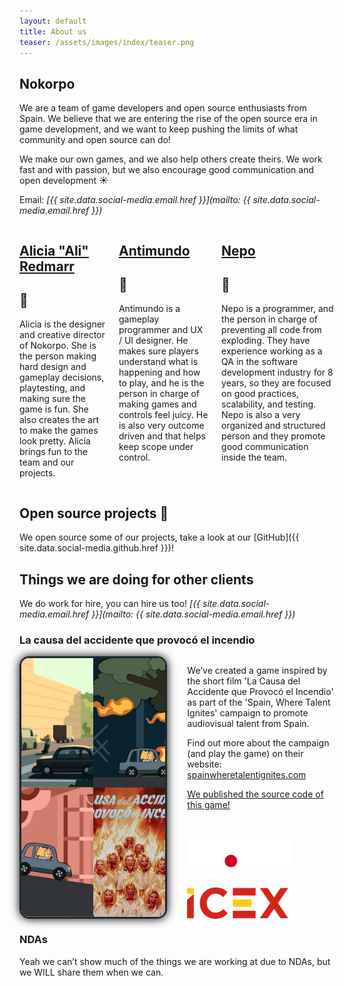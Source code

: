 ```yaml
---
layout: default
title: About us
teaser: /assets/images/index/teaser.png
---
```


## Nokorpo

We are a team of game developers and open source enthusiasts from Spain. We believe that we are entering the rise of the open source era in game development, and we want to keep pushing the limits of what community and open source can do!

We make our own games, and we also help others create theirs. We work fast and with passion, but we also encourage good communication and open development ☀️

Email: _[{{ site.data.social-media.email.href }}](mailto: {{ site.data.social-media.email.href }})_


<div class="columns">
    <div>
        <h2><a href="https://linktr.ee/alicia.redmarr">Alicia "Ali" Redmarr</a></h2>
        <h2>🐉</h2>
        <p>Alicia is the designer and creative director of Nokorpo. She is the person making hard design and gameplay decisions, playtesting, and making sure the game is fun. She also creates the art to make the games look pretty. Alicia brings fun to the team and our projects.</p>
    </div>
    <div>
        <h2><a href="https://antimundo.es/">Antimundo</a></h2>
        <h2>🐛</h2>
        <p>Antimundo is a gameplay programmer and UX / UI designer. He makes sure players understand what is happening and how to play, and he is the person in charge of making games and controls feel juicy. He is also very outcome driven and that helps keep scope under control.</p>
    </div>
    <div>
        <h2><a href="https://nepo.dev/">Nepo</a></h2>
        <h2>🌱</h2>
        <p>Nepo is a programmer, and the person in charge of preventing all code from exploding. They have experience working as a QA in the software development industry for 8 years, so they are focused on good practices, scalability, and testing. Nepo is also a very organized and structured person and they promote good communication inside the team.</p>
    </div>
</div>

## Open source projects 🌌

We open source some of our projects, take a look at our [GitHub]({{ site.data.social-media.github.href }})!

<div id="gallery" class="gallery-small">
    <!--a style='background-image: url("/assets/images/index/bat.png");' href="/games/michiball.html">
        <img width="200px" src="/assets/images/games/michiball/michiball-logo.png" style="margin-bottom: 64px;" alt="michiball">
    </a-->
    <a style='background-image: url("/assets/images/games/infinigrass.png");' href="https://github.com/antimundo/infinigrass"></a>
    <a style='background-image: url("/assets/images/games/ratandfurrius.png");' href="https://github.com/antimundo/rat-and-furrius"></a>
    <a style='background-image: url("/assets/images/games/lafaldadelamontana.png");' href="https://github.com/Edearth/falda-montana"></a>
    <a style='background-image: url("/assets/images/games/libreaim.png");' href="https://github.com/antimundo/libre-aim"></a>
    <a style='background-image: url("/assets/images/games/mastodon-godot-viewer.png");' href="https://github.com/Nokorpo/mastodon-viewer-godot"></a>
    <a style='background-image: url("/assets/images/games/la-causa-del-accidente-que-provoco-el-incendio.jpg");' href="https://github.com/Nokorpo/el-accidente"></a>
    <a style='background-image: url("/assets/images/games/spain-into-the-fediverse.png");' href="https://github.com/Nokorpo/spain-into-the-fediverse"></a>
</div>

## Things we are doing for other clients

We do work for hire, you can hire us too! _[{{ site.data.social-media.email.href }}](mailto: {{ site.data.social-media.email.href }})_

<style>
    .project{
        display: flex;
        gap: 32px;
    }
    .project-gallery{
        display: flex;
        flex-wrap: wrap;
        overflow: hidden;
        border: 3px solid #20282e;
        border-radius: 15px;
        box-shadow: 0px 0px 15px black;
        max-width: 400px;
    }
    .project-gallery > img{
        width: 50%;
        object-fit: cover;
        flex-grow: 1;
    }
    .project-logos{
        margin-top: 42px;
        display: flex;
        flex-wrap: wrap;
        gap: 32px;
    }
    .project-logos > img {
        max-height: 50px;
        width: auto;
        max-width: 100%;
    }
    @media (max-width: 750px) {
        .project{
            justify-content: center;
            align-items: center;
            flex-wrap: wrap;
        }
    }
</style>

<h3>La causa del accidente que provocó el incendio</h3>
<div class="project">
    <div class="project-gallery">
        <img src="/assets/images/games/la-causa-del-accidente-que-provoco-el-incendio/main_menu.jpg">
        <img src="/assets/images/games/la-causa-del-accidente-que-provoco-el-incendio/screenshot-2.jpg">
        <img src="/assets/images/games/la-causa-del-accidente-que-provoco-el-incendio/screenshot.jpg">
        <img src="/assets/images/games/la-causa-del-accidente-que-provoco-el-incendio.jpg">
    </div>
    <div>
        <p>We’ve created a game inspired by the short film 'La Causa del Accidente que Provocó el Incendio' as part of the 'Spain, Where Talent Ignites' campaign to promote audiovisual talent from Spain.</p>
        <p>Find out more about the campaign (and play the game) on their website: <a href="https://spainwheretalentignites.com/">spainwheretalentignites.com</a></p>
        <p><a href="/blog/2025/02/28/postmortem-spain-where-talent-ignites">We published the source code of this game!</a></p>
        <div class="project-logos">
            <img src="/assets/images/games/la-causa-del-accidente-que-provoco-el-incendio/audiovisual.png">
            <img src="/assets/images/games/la-causa-del-accidente-que-provoco-el-incendio/icex.png">
        </div>
    </div>
</div>

<h3>NDAs</h3>

Yeah we can’t show much of the things we are working at due to NDAs, but we WILL share them when we can.

<div id="gallery" class="gallery-small">
    <a style='background-image: url("/assets/images/games/nda.jpg");' href="#"></a>
    <a style='background-image: url("/assets/images/games/nda.jpg");' href="#"></a>
</div>
